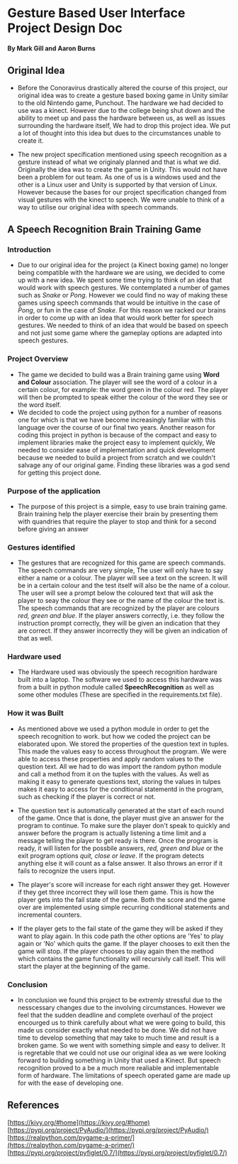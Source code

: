 #  Gesture Based User Interface Project Design Doc
#### By Mark Gill and Aaron Burns

## Original Idea
* Before the Conoravirus drastically altered the course of this project, our original idea was to create a gesture based boxing game in Unity similar to the old Nintendo game, Punchout. The hardware we had decided to use was a kinect. However due to the college being shut down and the ability to meet up and pass the hardware between us, as well as issues surrounding the hardware itself, We had to drop this project idea. We put a lot of thought into this idea but dues to the circumstances unable to create it. 

* The new project specification mentioned using speech recognition as a gesture instead of what we originaly planned and that is what we did. Originally the idea was to create the game in Unity. This would not have been a problem for out team. As one of us is a windows used and the other is a Linux user and Unity is supported by that version of Linux. However because the bases for our project specification changed from visual gestures with the kinect to speech. We were unable to think of a way to utilise our original idea with speech commands.

## A Speech Recognition Brain Training Game
### Introduction
* Due to our original idea for the project (a Kinect boxing game) no longer being compatible with the hardware we are using, we decided to come up with a new idea. We spent some time trying to think of an idea that would work with speech gestures. We contemplated a number of games such as *Snake* or *Pong*. However we could find no way of making these games using speech commands that would be intuitive in the case of *Pong*, or fun in the case of *Snake*. For this reason we racked our brains in order to come up with an idea that would work better for speech gestures. We needed to think of an idea that would be based on speech and not just some game where the gameplay options are adapted into speech gestures.

### Project Overview
* The game we decided to build was a Brain training game using **Word and Colour** association. The player will see the word of a colour in a certain colour, for example: the word green in the colour red. The player will then be prompted to speak either the colour of the word they see or the word itself.
* We decided to code the project using python for a number of reasons one for which is that we have become increasingly familiar with this language over the course of our final two years. Another reason for coding this project in python is because of the compact and easy to implement libraries make the project easy to implement quickly, We needed to consider ease of implementation and quick development because we needed to build a project from scratch and we couldn't salvage any of our original game. Finding these libraries was a god send for getting this project done.

### Purpose of the application
* The purpose of this project is a simple, easy to use brain training game. Brain training help the player exercise their brain by presenting them with quandries that require the player to stop and think for a second before giving an answer

### Gestures identified
* The gestures that are recognized for this game are speech commands. The speech commands are very simple, The user will only have to say either a name or a colour. The player will see a text on the screen. It will be in a certain colour and the test itself will also be the name of a colour. The user will see a prompt below the coloured text that will ask the player to seay the colour they see or the name of the colour the text is. The speech commands that are recognized by the player are colours *red, green and blue*. If the player answers correctly, i.e. they follow the instruction prompt correctly, they will be given an indication that they are correct. If they answer incorrectly they will be given an indication of that as well.

### Hardware used
* The Hardware used was obviously the speech recognition hardware built into a laptop. The software we used to access this hardware was from a built in python module called **SpeechRecognition** as well as some other modules (These are specified in the requirements.txt file). 

### How it was Built
* As mentioned above we used a python module in order to get the speech recognition to work. but how we coded the project can be elaborated upon. We stored the properties of the question text in tuples. This made the values easy to access throughout the program. We were able to access these properties and apply random values to the question text. All we had to do was import the random python module and call a method from it on the tuples with the values. As well as making it easy to generate questions text, storing the values in tulpes makes it easy to access for the conditional statementd in the program, such as checking if the player is correct or not.

* The question text is automatically generated at the start of each round of the game. Once that is done, the player must give an answer for the program to continue. To make sure the player don't speak to quickly and answer before the program is actually listening a time limit and a message telling the player to get ready is there. Once the program is ready, it will listen for the possbile answers, *red, green and blue* or the exit program options *quit, close or leave*. If the program detects anything else it will count as a false answer. It also throws an error if it fails to recognize the users input.

* The player's score will increase for each right answer they get. However if they get three incorrect they will lose them game. This is how the player gets into the fail state of the game. Both the score and the game over are implemented using simple recurring conditional statements and incremental counters.

* If the player gets to the fail state of the game they will be asked if they want to play again. In this code path the other options are 'Yes' to play again or 'No' which quits the game. If the player chooses to exit then the game will stop. If the player chooses to play again then the method which contains the game functionality will recursivly call itself. This will start the player at the beginning of the game.

### Conclusion
* In conclusion we found this project to be extremly stressful due to the nesscessary changes due to the involving circumstances. However we feel that the sudden deadline and complete overhaul of the project encourged us to think carefully about what we were going to build, this made us consider exactly what needed to be done. We did not have time to develop something that may take to much time and result is a broken game. So we went with something simple and easy to deliver. It is regretable that we could not use our original idea as we were looking forward to building something in Unity that used a Kinect. But speech recognition proved to a be a much more realiable and implementable form of hardware. The limitations of speech operated game are made up for with the ease of developing one.

## References
[https://kivy.org/#home](https://kivy.org/#home)  
[https://pypi.org/project/PyAudio/](https://pypi.org/project/PyAudio/)  
[https://realpython.com/pygame-a-primer/](https://realpython.com/pygame-a-primer/)  
[https://pypi.org/project/pyfiglet/0.7/](https://pypi.org/project/pyfiglet/0.7/)  
